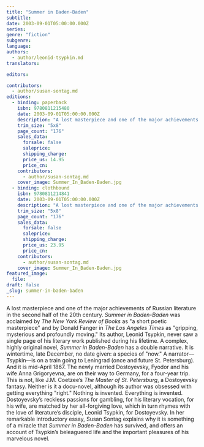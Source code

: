 ```yaml
---
title: "Summer in Baden-Baden"
subtitle:
date: 2003-09-01T05:00:00.000Z
series:
genre: "fiction"
subgenre:
language:
authors:
  - author/leonid-tsypkin.md
translators:

editors:

contributors:
  - author/susan-sontag.md
editions:
  - binding: paperback
    isbn: 9780811215480
    date: 2003-09-01T05:00:00.000Z
    description: "A lost masterpiece and one of the major achievements of Russian literature in the second half of the 20th century. "
    trim_size: "5x8"
    page_count: "176"
    sales_data:
      forsale: false
      saleprice:
      shipping_charge:
      price_us: 14.95
      price_cn:
    contributors:
      - author/susan-sontag.md
    cover_image: Summer_In_Baden-Baden.jpg
  - binding: clothbound
    isbn: 9780811214841
    date: 2003-09-01T05:00:00.000Z
    description: "A lost masterpiece and one of the major achievements of Russian literature in the second half of the 20th century. "
    trim_size: "5x8"
    page_count: "176"
    sales_data:
      forsale: false
      saleprice:
      shipping_charge:
      price_us: 23.95
      price_cn:
    contributors:
      - author/susan-sontag.md
    cover_image: Summer_In_Baden-Baden.jpg
featured_image:
  file:
draft: false
_slug: summer-in-baden-baden
---
```


A lost masterpiece and one of the major achievements of Russian literature in the second half of the 20th century. _Summer in Baden-Baden_ was acclaimed by _The New York Review of Books_ as "a short poetic masterpiece" and by Donald Fanger in _The Los Angeles Times_ as "gripping, mysterious and profoundly moving." Its author, Leonid Tsypkin, never saw a single page of his literary work published during his lifetime. A complex, highly original novel, _Summer in Baden-Baden_ has a double narrative. It is wintertime, late December, no date given: a species of "now." A narrator––Tsypkin––is on a train going to Leningrad (once and future St. Petersburg). And it is mid-April 1867. The newly married Dostoyevsky, Fyodor and his wife Anna Grigoryevna, are on their way to Germany, for a four-year trip. This is not, like J.M. Coetzee’s _The Master of St. Petersburg_, a Dostoyevsky fantasy. Neither is it a docu-novel, although its author was obsessed with getting everything "right." Nothing is invented. Everything is invented. Dostoyevsky’s reckless passions for gambling, for his literary vocation, for his wife, are matched by her all-forgiving love, which in turn rhymes with the love of literature’s disciple, Leonid Tsypkin, for Dostoyevsky. In her remarkable introductory essay, Susan Sontag explains why it is something of a miracle that _Summer in Baden-Baden_ has survived, and offers an account of Tsypkin’s beleaguered life and the important pleasures of his marvelous novel.

